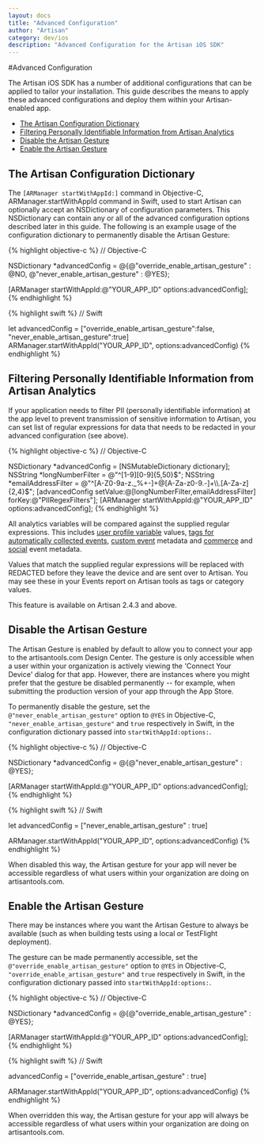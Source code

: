 ```yaml
---
layout: docs
title: "Advanced Configuration"
author: "Artisan"
category: dev/ios
description: "Advanced Configuration for the Artisan iOS SDK"
---
```

#Advanced Configuration

The Artisan iOS SDK has a number of additional configurations that can be applied to tailor your installation.  This guide describes the means to apply these advanced configurations and deploy them within your Artisan-enabled app.

<ul>
  <li><a href="#config-dictionary">The Artisan Configuration Dictionary</a></li>
  <li><a href="#pii-filters">Filtering Personally Identifiable Information from Artisan Analytics</a></li>
  <li><a href="#disable-gesture">Disable the Artisan Gesture</a></li>
  <li><a href="#enable-gesture">Enable the Artisan Gesture</a></li>
</ul>

<div id="config-dictionary"></div>

## The Artisan Configuration Dictionary

The `[ARManager startWithAppId:]` command in Objective-C, ARManager.startWithAppId command in Swift, used to start Artisan can optionally accept an NSDictionary of configuration parameters.  This NSDictionary can contain any or all of the advanced configuration options described later in this guide.  The following is an example usage of the configuration dictionary to permanently disable the Artisan Gesture:

{% highlight objective-c %}
// Objective-C

NSDictionary *advancedConfig = @{@"override_enable_artisan_gesture" : @NO,
                                 @"never_enable_artisan_gesture" : @YES};

[ARManager startWithAppId:@"YOUR_APP_ID" options:advancedConfig];
{% endhighlight %}

{% highlight swift %}
// Swift

let advancedConfig = ["override_enable_artisan_gesture":false,
                      "never_enable_artisan_gesture":true]
ARManager.startWithAppId("YOUR_APP_ID", options:advancedConfig)
{% endhighlight %}

<div id="pii-filters"></div>

## Filtering Personally Identifiable Information from Artisan Analytics

If your application needs to filter PII (personally identifiable information) at the app level to prevent transmission of sensitive information to Artisan, you can set list of regular expressions for data that needs to be redacted in your advanced configuration (see above).

{% highlight objective-c %}
// Objective-C

NSDictionary *advancedConfig = [NSMutableDictionary dictionary];
NSString *longNumberFilter = @"^[1-9][0-9]{5,50}$";
NSString *emailAddressFilter = @"^[A-Z0-9a-z._%+-]+@[A-Za-z0-9.-]+\\.[A-Za-z]{2,4}$";
[advancedConfig setValue:@[longNumberFilter,emailAddressFilter] forKey:@"PIIRegexFilters"];
[ARManager startWithAppId:@"YOUR_APP_ID" options:advancedConfig];
{% endhighlight %}

All analytics variables will be compared against the supplied regular expressions. This includes <a href="/dev/ios/user-profiles/">user profile variable</a> values, <a href="/dev/ios/event-tracking/#artisan-event-tags">tags for automatically collected events</a>, <a href="/dev/ios/event-tracking/#trackevent">custom event</a> metadata and <a href="/dev/ios/event-tracking/#commerce">commerce</a> and <a href="/dev/ios/event-tracking/#social">social</a> event metadata.

Values that match the supplied regular expressions will be replaced with REDACTED before they leave the device and are sent over to Artisan. You may see these in your Events report on Artisan tools as tags or category values.

<div class="note note-hint">
<p>This feature is available on Artisan 2.4.3 and above.</p>
</div>

<div id="disable-gesture"></div>

## Disable the Artisan Gesture

The Artisan Gesture is enabled by default to allow you to connect your app to the artisantools.com Design Center. The gesture is only accessible when a user within your organization is actively viewing the 'Connect Your Device' dialog for that app.  However, there are instances where you might prefer that the gesture be disabled permanently -- for example, when submitting the production version of your app through the App Store.

To permanently disable the gesture, set the `@"never_enable_artisan_gesture"` option to `@YES` in Objective-C, `"never_enable_artisan_gesture"` and `true` respectively in Swift, in the configuration dictionary passed into `startWithAppId:options:`.

{% highlight objective-c %}
// Objective-C

NSDictionary *advancedConfig = @{@"never_enable_artisan_gesture" : @YES};

[ARManager startWithAppId:@"YOUR_APP_ID" options:advancedConfig];
{% endhighlight %}

{% highlight swift %}
// Swift

let advancedConfig = ["never_enable_artisan_gesture" : true]

ARManager.startWithAppId("YOUR_APP_ID", options:advancedConfig)
{% endhighlight %}

When disabled this way, the Artisan gesture for your app will never be accessible regardless of what users within your organization are doing on artisantools.com.

<div id="enable-gesture"></div>

## Enable the Artisan Gesture

There may be instances where you want the Artisan Gesture to always be available (such as when building tests using a local or TestFlight deployment).  

The gesture can be made permanently accessible, set the `@"override_enable_artisan_gesture"` option to `@YES` in Objective-C, `"override_enable_artisan_gesture"` and `true` respectively in Swift, in the configuration dictionary passed into `startWithAppId:options:`.

{% highlight objective-c %}
// Objective-C

NSDictionary *advancedConfig = @{@"override_enable_artisan_gesture" : @YES};

[ARManager startWithAppId:@"YOUR_APP_ID" options:advancedConfig];
{% endhighlight %}

{% highlight swift %}
// Swift

advancedConfig = ["override_enable_artisan_gesture" : true]

ARManager.startWithAppId("YOUR_APP_ID", options:advancedConfig)
{% endhighlight %}

When overridden this way, the Artisan gesture for your app will always be accessible regardless of what users within your organization are doing on artisantools.com.
